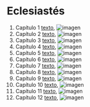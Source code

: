 # Eclesiastés

1. Capítulo 1 [texto](texto_filtrado/AT/Ec/Ec_1.txt), ![imagen](nube_de_palabras/AT/Ec/Ec_1.png)
2. Capítulo 2 [texto](texto_filtrado/AT/Ec/Ec_2.txt), ![imagen](nube_de_palabras/AT/Ec/Ec_2.png)
3. Capítulo 3 [texto](texto_filtrado/AT/Ec/Ec_3.txt), ![imagen](nube_de_palabras/AT/Ec/Ec_3.png)
4. Capítulo 4 [texto](texto_filtrado/AT/Ec/Ec_4.txt), ![imagen](nube_de_palabras/AT/Ec/Ec_4.png)
5. Capítulo 5 [texto](texto_filtrado/AT/Ec/Ec_5.txt), ![imagen](nube_de_palabras/AT/Ec/Ec_5.png)
6. Capítulo 6 [texto](texto_filtrado/AT/Ec/Ec_6.txt), ![imagen](nube_de_palabras/AT/Ec/Ec_6.png)
7. Capítulo 7 [texto](texto_filtrado/AT/Ec/Ec_7.txt), ![imagen](nube_de_palabras/AT/Ec/Ec_7.png)
8. Capítulo 8 [texto](texto_filtrado/AT/Ec/Ec_8.txt), ![imagen](nube_de_palabras/AT/Ec/Ec_8.png)
9. Capítulo 9 [texto](texto_filtrado/AT/Ec/Ec_9.txt), ![imagen](nube_de_palabras/AT/Ec/Ec_9.png)
10. Capítulo 10 [texto](texto_filtrado/AT/Ec/Ec_10.txt), ![imagen](nube_de_palabras/AT/Ec/Ec_10.png)
11. Capítulo 11 [texto](texto_filtrado/AT/Ec/Ec_11.txt), ![imagen](nube_de_palabras/AT/Ec/Ec_11.png)
12. Capítulo 12 [texto](texto_filtrado/AT/Ec/Ec_12.txt), ![imagen](nube_de_palabras/AT/Ec/Ec_12.png)
